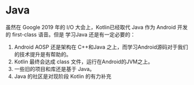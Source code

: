 # Java

虽然在 Google 2019 年的 I/O 大会上，Kotlin已经取代 Java 作为 Android 开发的 first-class 语音。但是 学习Java 还是有一定必要的：

1. Android AOSP 还是架构在 C++和Java 之上，而学习Android源码对于我们的技术提升是有帮助的。
2. Kotlin 最终会达成 class 文件，运行在Android的JVM之上。
3. 一些旧的项目和库还是基于 Java。
4. Java 的社区是对现阶段 Kotlin 的有力补充